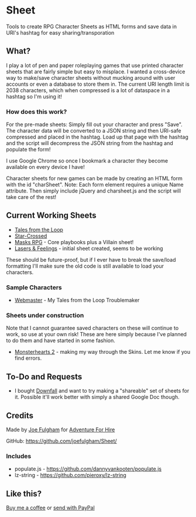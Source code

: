 # Sheet
Tools to create RPG Character Sheets as HTML forms and save data in URI's hashtag for easy sharing/transporation

## What?
I play a lot of pen and paper roleplaying games that use printed character sheets that are fairly simple but easy to misplace. I wanted a cross-device way to make/save character sheets without mucking around with user accounts or even a database to store them in. The current URI length limit is 2038 characters, which when compressed is a lot of dataspace in a hashtag so I'm using it!

### How does this work?
For the pre-made sheets: Simply fill out your character and press "Save". The character data will be converted to a JSON string and then URI-safe compressed and placed in the hashtag. Load up that page with the hashtag and the script will decompress the JSON string from the hashtag and populate the form!

I use Google Chrome so once I bookmark a character they become available on every device I have!

Character sheets for new games can be made by creating an HTML form with the id "charSheet". Note: Each form element requires a unique Name attribute. Then simply include jQuery and charsheet.js and the script will take care of the rest!

## Current Working Sheets
* [Tales from the Loop](https://sheet.adventureforhire.com/loop/) 
* [Star-Crossed](https://sheet.adventureforhire.com/starcrossed)
* [Masks RPG](https://sheet.adventureforhire.com/masks/) - Core playbooks plus a Villain sheet!
* [Lasers & Feelings](https://sheet.adventureforhire.com/lf/) - initial sheet created, seems to be working

These should be future-proof, but if I ever have to break the save/load formatting I'll make sure the old code is still available to load your characters. 

### Sample Characters
* [Webmaster](https://sheet.adventureforhire.com/masks/janus/#N4IgxgFghgTgclAtgUxALhAdWQI0VAZwBdkYQAaEGZKAGwRXRACkB7ZAAgDEBXWgc2iIK4aDAAKrGERhQAlkQCqAJQCSTCESIAHAmgD0+ghGTIiAOigATAG7IAdkR7UAZlIhzq5sK0T78BADWBPpy+PzIIfoA7rgBJDAAtABW7C58gkiJBNpyVqQErPZQ5sna-CIR9vkwBEz49iKyYKgYmB4kImC0rEQe9hUYOFJyAxzdvf0VlD7EPIwYcj72S+Osc4yUAYFM6bS0HFZyBPw8x6iUUDi0cjdEAJ4A8vbIj9pEckVMyqz5jmuOGCsWgiK63BT3AAq0VYTGGLw4VVIUA+RXIHDs9l86KkHFiODql2u4Ie0NYb1RjTauEJIDBd3uXDkdiYYW06wIcmunEQrBwJPuXTEABEoANSEwAAxC2BcahQHYYaUzMQAZSgNk+ZCVMpgqp42lIWqluoAsjxqmLWiAAMwiHBQMDBIhSJ4vJiqiBSIi0e4cKAuBIcVR4wgcflaBzhv1QDiyI6sR0fOyHMIOTlFOh43BgWTRWikdEujjEVjaDh9TgIABexwrEHlJBWY0QfpcMDkDisBHM9sdztdZKYkNYHECpnLrY47c71QIJYDnHbvg4NbkcbMHZwPEpvcoDqdpZgUIbpiYpr9vOE+-7R8ZrGcTDXBHR26IeK941gkQ-KPryD9PpRkCAB+PtDxdY8mRZDBIRMNs5EEd9nzxBQIA4TYQBcTxiBHCJK21EA4M4YVkG0Hd7kSU0oHuXFWBcf9xghABCbggUQVcoFrAhmKaZBaBRT57GMORtGea0+IEykRO0IcMBEUYXFoHgHBaOBekiJgRF5OxxOHEwOGooJtMIQJIXuQ0PQNI0pG01g7C4B9CNNW4rESBoXmoKw7LsVU5AADyYUVxSBHh53xEQ+RufhBKKPTYOQSASwNdlpEi4kYspOSQD8-gVmwsAxXfSYJUoKLENi+w4Ooa1xBo0Z+HDW5aFpAhEuoD4rHUkg6gwENChQD4UHnaAU2LIgFU4EgkoIFLvQ3ABHFTiHCjwCw4UZGMQPIrHW+jp0QzQGvDaxER4e4eMigjTXszSMAAQXsDhkH8mQoESI4UGEoSszoWcOAAHRAfFcygfNSCB8NEqQThHTAPIHAm-Y-Re9k2qsCtR1jJaivmONrDkSrnv8w0Oy+99kjC98wzYTheAEIRQ3nA0rEEsZK2J0m00cABycKaQUZBzA4YjDnuY6QbzAsYDWOhIhaDHRmLWM2u2xJtAgC6lizNwYA4sUMYjDhafRMJt2OjwOOiNCNqIecXCKwgPjAf1+TuTsewBmAAfsL2fewPAndIL8noIa2xgNit+LI+a6CKRr8QBF4wGkjhEkScNJg4Dx51YaInsjvp1k4IobheVi4LrQqnpwThkDQ4ONa1wqDlxTlEG0X1-Q4UmWneISSw8QNMY4EqZc7x0f01WMOdURxSBeCwRfgkP-Ra0crFHRO5hcBibnHCtOx75Ay3Wg1ewAXyAA) - My Tales from the Loop Troublemaker

### Sheets under construction
Note that I cannot guarantee saved characters on these will continue to work, so use at your own risk! These are here simply because I've planned to do them and have started in some fashion.
* [Monsterhearts 2](https://sheet.adventureforhire.com/monsterhearts) - making my way through the Skins. Let me know if you find errors.

## To-Do and Requests
* I bought [Downfall](http://lessthanthreegames.com/downfall/) and want to try making a "shareable" set of sheets for it. Possible it'll work better with simply a shared Google Doc though.

## Credits
Made by [Joe Fulgham](https://joefulgham.com/) for [Adventure For Hire](https://adventureforhire.com/)

GitHub: https://github.com/joefulgham/Sheet/

### Includes 
* populate.js - https://github.com/dannyvankooten/populate.js
* lz-string - https://github.com/pieroxy/lz-string

## Like this?
[Buy me a coffee](https://ko-fi.com/joefulgham) or [send with PayPal](https://paypal.me/joefulgham)
